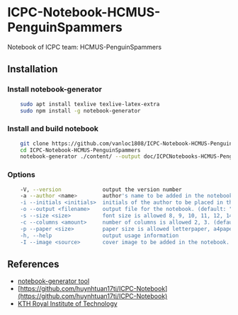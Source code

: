 # ICPC-Notebook-HCMUS-PenguinSpammers
Notebook of ICPC team: HCMUS-PenguinSpammers  

## Installation
### Install notebook-generator
```bash
    sudo apt install texlive texlive-latex-extra
    sudo npm install -g notebook-generator
```

### Install and build notebook
```bash
    git clone https://github.com/vanloc1808/ICPC-Notebook-HCMUS-PenguinSpammers
    cd ICPC-Notebook-HCMUS-PenguinSpammers
    notebook-generator ./content/ --output doc/ICPCNotebooks-HCMUS-PenguinSpammers.pdf --author "HCMUS-PenguinSpammers" --columns 3 --paper a4paper --size 9 --initials HCMUS-PenguinSpammers
```
### Options
```bash
    -V, --version             output the version number
    -a --author <name>        author's name to be added in the notebook
    -i --initials <initials>  initials of the author to be placed in the upper-right corner of all pages
    -o --output <filename>    output file for the notebook. (default: "./notebook.pdf")
    -s --size <size>          font size is allowed 8, 9, 10, 11, 12, 14, 17, 20 pt (default: "10")
    -c --columns <amount>     number of columns is allowed 2, 3. (default: "2")
    -p --paper <size>         paper size is allowed letterpaper, a4paper, a5paper. (default: "letterpaper")
    -h, --help                output usage information
    -I --image <source>       cover image to be added in the notebook.
```

## References
- [notebook-generator tool](https://github.com/pin3da/notebook-generator)
- [https://github.com/huynhtuan17ti/ICPC-Notebook](https://github.com/huynhtuan17ti/ICPC-Notebook)
- [KTH Royal Institute of Technology](https://github.com/kth-competitive-programming/kactl)